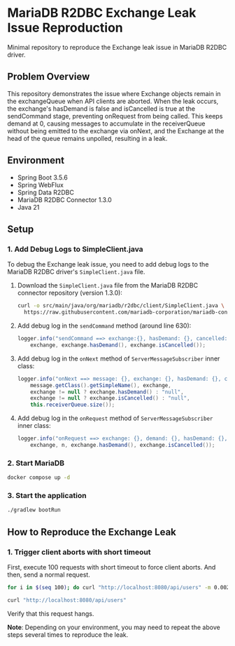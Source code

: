 # MariaDB R2DBC Exchange Leak Issue Reproduction

Minimal repository to reproduce the Exchange leak issue in MariaDB R2DBC driver.

## Problem Overview

This repository demonstrates the issue where Exchange objects remain in the exchangeQueue when API clients are aborted.
When the leak occurs, the exchange's hasDemand is false and isCancelled is true at the sendCommand stage, preventing onRequest from being called. This keeps demand at 0, causing messages to accumulate in the receiverQueue without being emitted to the exchange via onNext, and the Exchange at the head of the queue remains unpolled, resulting in a leak.

## Environment

- Spring Boot 3.5.6
- Spring WebFlux
- Spring Data R2DBC
- MariaDB R2DBC Connector 1.3.0
- Java 21

## Setup

### 1. Add Debug Logs to SimpleClient.java

To debug the Exchange leak issue, you need to add debug logs to the MariaDB R2DBC driver's `SimpleClient.java` file.

1. Download the `SimpleClient.java` file from the MariaDB R2DBC connector repository (version 1.3.0):
   ```bash
   curl -o src/main/java/org/mariadb/r2dbc/client/SimpleClient.java \
     https://raw.githubusercontent.com/mariadb-corporation/mariadb-connector-r2dbc/1.3.0/src/main/java/org/mariadb/r2dbc/client/SimpleClient.java
   ```

2. Add debug log in the `sendCommand` method (around line 630):
   ```java
   logger.info("sendCommand ==> exchange:{}, hasDemand: {}, cancelled: {}",
       exchange, exchange.hasDemand(), exchange.isCancelled());
   ```

3. Add debug log in the `onNext` method of `ServerMessageSubscriber` inner class:
   ```java
   logger.info("onNext ==> message: {}, exchange: {}, hasDemand: {}, cancelled: {}, receiverQueue.size: {}",
       message.getClass().getSimpleName(), exchange,
       exchange != null ? exchange.hasDemand() : "null",
       exchange != null ? exchange.isCancelled() : "null",
       this.receiverQueue.size());
   ```

4. Add debug log in the `onRequest` method of `ServerMessageSubscriber` inner class:
   ```java
   logger.info("onRequest ==> exchange: {}, demand: {}, hasDemand: {}, cancelled: {}",
       exchange, n, exchange.hasDemand(), exchange.isCancelled());
   ```

### 2. Start MariaDB

```bash
docker compose up -d
```

### 3. Start the application

```bash
./gradlew bootRun
```

## How to Reproduce the Exchange Leak

### 1. Trigger client aborts with short timeout

First, execute 100 requests with short timeout to force client aborts. And then, send a normal request.

```bash
for i in $(seq 100); do curl "http://localhost:8080/api/users" -m 0.002; done

curl "http://localhost:8080/api/users"
```

Verify that this request hangs.

**Note**: Depending on your environment, you may need to repeat the above steps several times to reproduce the leak.
